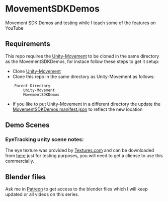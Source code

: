 # MovementSDKDemos
Movement SDK Demos and testing while I teach some of the features on YouTube


## Requirements
This repo requires the [Unity-Movement](https://github.com/oculus-samples/Unity-Movement) to be cloned in the same directory as the MovementSDKDemos, for instace follow these steps to get it setup:

* Clone [Unity-Movement](https://github.com/oculus-samples/Unity-Movement) 
* Clone this repo in the same directory as Unity-Movement as follows:
```
    Parent Directory
        Unity-Movement
        MovementSDKDemos
```
* If you like to put Unity-Movement in a different directory the update the [MovementSDKDemos manifest.json](https://github.com/dilmerv/MovementSDKDemos/blob/fbf6972393250a17b67361446e29c14c2b473381/Packages/manifest.json#L3) to reflect the new location

## Demo Scenes
### EyeTracking unity scene notes:
The eye texture was provided by [Textures.com](https://textures.com) and can be downloaded from [here](https://www.textures.com/download/PBR0590/138907) just for testing purposes, you will need to get a cliense to use this commercially.

## Blender files
Ask me in [Patreon](https://www.patreon.com/dilmerv) to get access to the blender files which I will keep updated or all videos on this series.